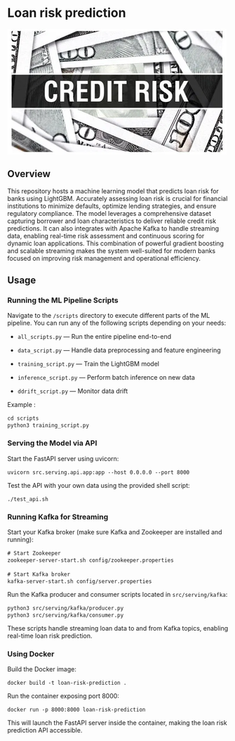 # Loan risk prediction

![](credit.png)

## Overview

This repository hosts a machine learning model that predicts loan risk for banks using LightGBM. Accurately assessing loan risk is crucial for financial institutions to minimize defaults, optimize lending strategies, and ensure regulatory compliance. The model leverages a comprehensive dataset capturing borrower and loan characteristics to deliver reliable credit risk predictions. It can also integrates with Apache Kafka to handle streaming data, enabling real-time risk assessment and continuous scoring for dynamic loan applications. This combination of powerful gradient boosting and scalable streaming makes the system well-suited for modern banks focused on improving risk management and operational efficiency.

## Usage

### Running the ML Pipeline Scripts

Navigate to the `/scripts` directory to execute different parts of the ML pipeline. You can run any of the following scripts depending on your needs:

- `all_scripts.py` — Run the entire pipeline end-to-end

- `data_script.py` — Handle data preprocessing and feature engineering

- `training_script.py` — Train the LightGBM model

- `inference_script.py` — Perform batch inference on new data

- `ddrift_script.py` — Monitor data drift

Example : 
```
cd scripts
python3 training_script.py
```

### Serving the Model via API

Start the FastAPI server using uvicorn:

```
uvicorn src.serving.api.app:app --host 0.0.0.0 --port 8000

```

Test the API with your own data using the provided shell script:

```
./test_api.sh

```

### Running Kafka for Streaming

Start your Kafka broker (make sure Kafka and Zookeeper are installed and running):

```
# Start Zookeeper
zookeeper-server-start.sh config/zookeeper.properties

# Start Kafka broker
kafka-server-start.sh config/server.properties

```
Run the Kafka producer and consumer scripts located in `src/serving/kafka`:

```
python3 src/serving/kafka/producer.py
python3 src/serving/kafka/consumer.py
```
These scripts handle streaming loan data to and from Kafka topics, enabling real-time loan risk prediction.

### Using Docker

Build the Docker image:

```
docker build -t loan-risk-prediction .
```

Run the container exposing port 8000:
```
docker run -p 8000:8000 loan-risk-prediction

```

This will launch the FastAPI server inside the container, making the loan risk prediction API accessible.
